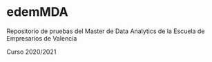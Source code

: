 # edemMDA
Repositorio de pruebas del Master de Data Analytics de la Escuela de Empresarios de Valencia

Curso 2020/2021
